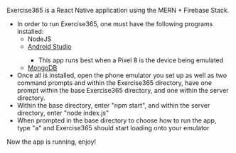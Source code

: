 Exercise365 is a React Native application using the MERN + Firebase Stack.
<ul>
  <li>In order to run Exercise365, one must have the following programs installed:
    <ul>
      <li>NodeJS</li>
      <li><a href = "https://www.youtube.com/watch?v=DFbhpQpqyuo">Android Studio</a></li>
      <ul>
        <li>This app runs best when a Pixel 8 is the device being emulated</li>
      </ul>
      <li><a href = "[https://www.youtube.com/watch?time_continue=175&v=gDOKSgqM-bQ&embeds_referring_euri=https%3A%2F%2Fwww.google.com%2Fsearch%3Fsca_esv%3Db51f433a1d832308%26rlz%3D1C1ONGR_enUS1032US1032%26sxsrf%3DACQVn0-2uM_Bl-R9zuRpoQVX3m0iIUI8EQ%3A17147&source_ve_path=Mjg2NjY&feature=emb_logo](https://youtu.be/gDOKSgqM-bQ?si=NASoMCR1RaWlWe-W)">MongoDB</a></li>
    </ul>
  <li>Once all is installed, open the phone emulator you set up as well as two command prompts and within the Exercise365 directory, have one prompt within the base Exercise365 directory, and one within the server directory.</li>
  <li>Within the base directory, enter "npm start", and within the server directory, enter "node index.js"</li>
  <li>When prompted in the base directory to choose how to run the app, type "a" and Exercise365 should start loading onto your emulator</li>
  </ul>
Now the app is running, enjoy!
